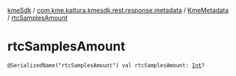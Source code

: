 [kmeSdk](../../index.md) / [com.kme.kaltura.kmesdk.rest.response.metadata](../index.md) / [KmeMetadata](index.md) / [rtcSamplesAmount](./rtc-samples-amount.md)

# rtcSamplesAmount

`@SerializedName("rtcSamplesAmount") val rtcSamplesAmount: `[`Int`](https://kotlinlang.org/api/latest/jvm/stdlib/kotlin/-int/index.html)`?`